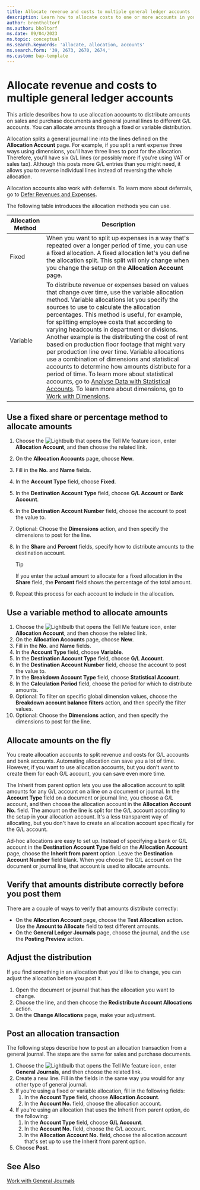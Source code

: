 ```yaml
---
title: Allocate revenue and costs to multiple general ledger accounts
description: Learn how to allocate costs to one or more accounts in your general ledger.
author: brentholtorf
ms.author: bholtorf
ms.date: 09/04/2023
ms.topic: conceptual
ms.search.keywords: 'allocate, allocation, accounts'
ms.search.form: '39, 2673, 2670, 2674,'
ms.custom: bap-template
---
```


# Allocate revenue and costs to multiple general ledger accounts

This article describes how to use allocation accounts to distribute amounts on sales and purchase documents and general journal lines to different G/L accounts. You can allocate amounts through a fixed or variable distribution.  

Allocation splits a general journal line into the lines defined on the **Allocation Account** page. For example, if you split a rent expense three ways using dimensions, you'll have three lines to post for the allocation. Therefore, you'll have six G/L lines (or possibly more if you're using VAT or sales tax). Although this posts more G/L entries than you might need, it allows you to reverse individual lines instead of reversing the whole allocation.

Allocation accounts also work with deferrals. To learn more about deferrals, go to [Defer Revenues and Expenses](finance-how-defer-revenue-expenses.md).

The following table introduces the allocation methods you can use.

|Allocation Method  |Description  |
|---------|---------|
|Fixed     | When you want to split up expenses in a way that's repeated over a longer period of time, you can use a fixed allocation. A fixed allocation let's you define the allocation split. This split will only change when you change the setup on the **Allocation Account** page.        |
|Variable     | To distribute revenue or expenses based on values that change over time, use the variable allocation method. Variable allocations let you specify the sources to use to calculate the allocation percentages. This method is useful, for example, for splitting employee costs that according to varying headcounts in department or divisions. Another example is the distributing the cost of rent based on production floor footage that might vary per production line over time. Variable allocations use a combination of dimensions and statistical accounts to determine how amounts distribute for a period of time. To learn more about statistical accounts, go to [Analyse Data with Statistical Accounts](bi-use-statistical-accounts.md). To learn more about dimensions, go to [Work with Dimensions](finance-dimensions.md).        |

## Use a fixed share or percentage method to allocate amounts

1. Choose the ![Lightbulb that opens the Tell Me feature](media/ui-search/search_small.png "Tell me what you want to do") icon, enter **Allocation Account**, and then choose the related link.  
1. On the **Allocation Accounts** page, choose **New**.
1. Fill in the **No.** and **Name** fields.
1. In the **Account Type** field, choose **Fixed**.
1. In the **Destination Account Type** field, choose **G/L Account** or **Bank Account**.
1. In the **Destination Account Number** field, choose the account to post the value to.
1. Optional: Choose the **Dimensions** action, and then specify the dimensions to post for the line.
1. In the **Share** and **Percent** fields, specify how to distribute amounts to the destination account.
  
   > [!TIP]
   > If you enter the actual amount to allocate for a fixed allocation in the **Share** field, the **Percent** field shows the percentage of the total amount.
1. Repeat this process for each account to include in the allocation.

## Use a variable method to allocate amounts

1. Choose the ![Lightbulb that opens the Tell Me feature](media/ui-search/search_small.png "Tell me what you want to do") icon, enter **Allocation Account**, and then choose the related link.  
1. On the **Allocation Accounts** page, choose **New**.
1. Fill in the **No.** and **Name** fields.
1. In the **Account Type** field, choose **Variable**.
1. In the **Destination Account Type** field, choose **G/L Account**.
1. In the **Destination Account Number** field, choose the account to post the value to.
1. In the **Breakdown Account Type** field, choose **Statistical Account**.
1. In the **Calculation Period** field, choose the period for which to distribute amounts.
1. Optional: To filter on specific global dimension values, choose the **Breakdown account balance filters** action, and then specify the filter values.
1. Optional: Choose the **Dimensions** action, and then specify the dimensions to post for the line.

## Allocate amounts on the fly

You create allocation accounts to split revenue and costs for G/L accounts and bank accounts. Automating allocation can save you a lot of time. However, if you want to use allocation accounts, but you don't want to create them for each G/L account, you can save even more time.

The Inherit from parent option lets you use the allocation account to split amounts for any G/L account on a line on a document or journal. In the **Account Type** field on a document or journal line, you choose a G/L account, and then choose the allocation account in the **Allocation Account No.** field. The amount on the line is split for the G/L account according to the setup in your allocation account. It's a less transparent way of allocating, but you don't have to create an allocation account specifically for the G/L account.

Ad-hoc allocations are easy to set up. Instead of specifying a bank or G/L account in the **Destination Account Type** field on the **Allocation Account** page, choose the **Inherit from parent** option. Leave the **Destination Account Number** field blank. When you choose the G/L account on the document or journal line, that account is used to allocate amounts.

## Verify that amounts distribute correctly before you post them

There are a couple of ways to verify that amounts distribute correctly:

* On the **Allocation Account** page, choose the **Test Allocation** action. Use the **Amount to Allocate** field to test different amounts.
* On the **General Ledger Journals** page, choose the journal, and the use the **Posting Preview** action.

## Adjust the distribution

If you find something in an allocation that you'd like to change, you can adjust the allocation before you post it.  

1. Open the document or journal that has the allocation you want to change.
1. Choose the line, and then choose the **Redistribute Account Allocations** action.
1. On the **Change Allocations** page, make your adjustment.

## Post an allocation transaction

The following steps describe how to post an allocation transaction from a general journal. The steps are the same for sales and purchase documents.

1. Choose the ![Lightbulb that opens the Tell Me feature](media/ui-search/search_small.png "Tell me what you want to do") icon, enter **General Journals**, and then choose the related link.  
1. Create a new line. Fill in the fields in the same way you would for any other type of general journal.
1. If you're using a fixed or variable allocation, fill in the following fields:
    1. In the **Account Type** field, choose **Allocation Account**.
    1. In the **Account No.** field, choose the allocation account.
1. If you're using an allocation that uses the Inherit from parent option, do the following:
    1. In the **Account Type** field, choose **G/L Account**.
    1. In the **Account No.** field, choose the G/L account.
    1. In the **Allocation Account No.** field, choose the allocation account that's set up to use the Inherit from parent option. 
1. Choose **Post**.

## See Also

[Work with General Journals](ui-work-general-journals.md)  